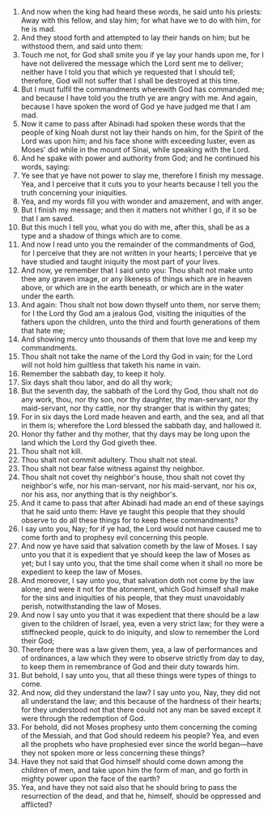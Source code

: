 1. And now when the king had heard these words, he said unto his priests: Away with this fellow, and slay him; for what have we to do with him, for he is mad.
2. And they stood forth and attempted to lay their hands on him; but he withstood them, and said unto them:
3. Touch me not, for God shall smite you if ye lay your hands upon me, for I have not delivered the message which the Lord sent me to deliver; neither have I told you that which ye requested that I should tell; therefore, God will not suffer that I shall be destroyed at this time.
4. But I must fulfil the commandments wherewith God has commanded me; and because I have told you the truth ye are angry with me. And again, because I have spoken the word of God ye have judged me that I am mad.
5. Now it came to pass after Abinadi had spoken these words that the people of king Noah durst not lay their hands on him, for the Spirit of the Lord was upon him; and his face shone with exceeding luster, even as Moses' did while in the mount of Sinai, while speaking with the Lord.
6. And he spake with power and authority from God; and he continued his words, saying:
7. Ye see that ye have not power to slay me, therefore I finish my message. Yea, and I perceive that it cuts you to your hearts because I tell you the truth concerning your iniquities.
8. Yea, and my words fill you with wonder and amazement, and with anger.
9. But I finish my message; and then it matters not whither I go, if it so be that I am saved.
10. But this much I tell you, what you do with me, after this, shall be as a type and a shadow of things which are to come.
11. And now I read unto you the remainder of the commandments of God, for I perceive that they are not written in your hearts; I perceive that ye have studied and taught iniquity the most part of your lives.
12. And now, ye remember that I said unto you: Thou shalt not make unto thee any graven image, or any likeness of things which are in heaven above, or which are in the earth beneath, or which are in the water under the earth.
13. And again: Thou shalt not bow down thyself unto them, nor serve them; for I the Lord thy God am a jealous God, visiting the iniquities of the fathers upon the children, unto the third and fourth generations of them that hate me;
14. And showing mercy unto thousands of them that love me and keep my commandments.
15. Thou shalt not take the name of the Lord thy God in vain; for the Lord will not hold him guiltless that taketh his name in vain.
16. Remember the sabbath day, to keep it holy.
17. Six days shalt thou labor, and do all thy work;
18. But the seventh day, the sabbath of the Lord thy God, thou shalt not do any work, thou, nor thy son, nor thy daughter, thy man-servant, nor thy maid-servant, nor thy cattle, nor thy stranger that is within thy gates;
19. For in six days the Lord made heaven and earth, and the sea, and all that in them is; wherefore the Lord blessed the sabbath day, and hallowed it.
20. Honor thy father and thy mother, that thy days may be long upon the land which the Lord thy God giveth thee.
21. Thou shalt not kill.
22. Thou shalt not commit adultery. Thou shalt not steal.
23. Thou shalt not bear false witness against thy neighbor.
24. Thou shalt not covet thy neighbor's house, thou shalt not covet thy neighbor's wife, nor his man-servant, nor his maid-servant, nor his ox, nor his ass, nor anything that is thy neighbor's.
25. And it came to pass that after Abinadi had made an end of these sayings that he said unto them: Have ye taught this people that they should observe to do all these things for to keep these commandments?
26. I say unto you, Nay; for if ye had, the Lord would not have caused me to come forth and to prophesy evil concerning this people.
27. And now ye have said that salvation cometh by the law of Moses. I say unto you that it is expedient that ye should keep the law of Moses as yet; but I say unto you, that the time shall come when it shall no more be expedient to keep the law of Moses.
28. And moreover, I say unto you, that salvation doth not come by the law alone; and were it not for the atonement, which God himself shall make for the sins and iniquities of his people, that they must unavoidably perish, notwithstanding the law of Moses.
29. And now I say unto you that it was expedient that there should be a law given to the children of Israel, yea, even a very strict law; for they were a stiffnecked people, quick to do iniquity, and slow to remember the Lord their God;
30. Therefore there was a law given them, yea, a law of performances and of ordinances, a law which they were to observe strictly from day to day, to keep them in remembrance of God and their duty towards him.
31. But behold, I say unto you, that all these things were types of things to come.
32. And now, did they understand the law? I say unto you, Nay, they did not all understand the law; and this because of the hardness of their hearts; for they understood not that there could not any man be saved except it were through the redemption of God.
33. For behold, did not Moses prophesy unto them concerning the coming of the Messiah, and that God should redeem his people? Yea, and even all the prophets who have prophesied ever since the world began—have they not spoken more or less concerning these things?
34. Have they not said that God himself should come down among the children of men, and take upon him the form of man, and go forth in mighty power upon the face of the earth?
35. Yea, and have they not said also that he should bring to pass the resurrection of the dead, and that he, himself, should be oppressed and afflicted?
